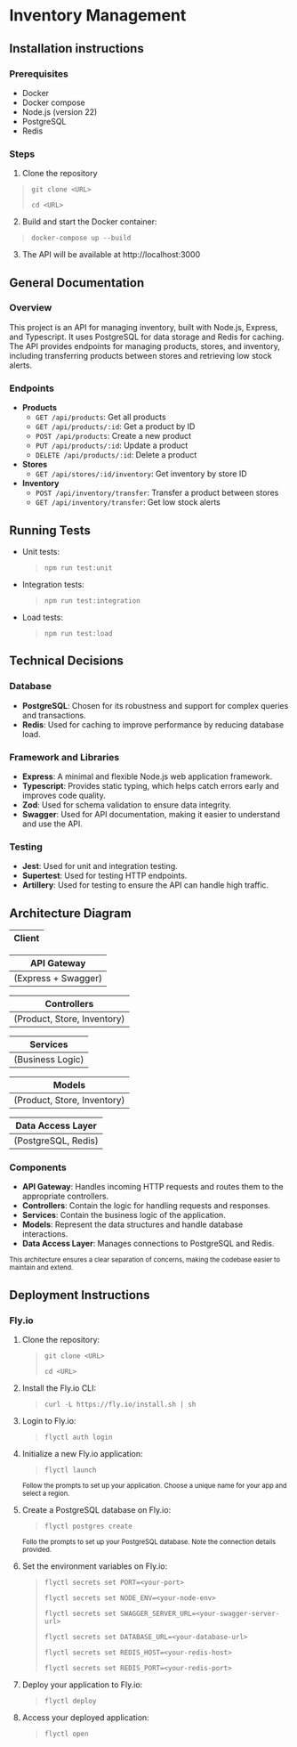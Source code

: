 # Inventory Management

## Installation instructions

### Prerequisites

- Docker
- Docker compose
- Node.js (version 22)
- PostgreSQL
- Redis

### Steps

1. Clone the repository

> `git clone <URL>`
>
> `cd <URL>`

2. Build and start the Docker container:

> `docker-compose up --build`

3. The API will be available at http://localhost:3000

## General Documentation

### Overview

This project is an API for managing inventory, built with Node.js, Express, and Typescript. It uses PostgreSQL for data storage and Redis for caching. The API provides endpoints for managing products, stores, and inventory, including transferring products between stores and retrieving low stock alerts.

### Endpoints

- <strong>Products</strong>
  - `GET /api/products`: Get all products
  - `GET /api/products/:id`: Get a product by ID
  - `POST /api/products`: Create a new product
  - `PUT /api/products/:id`: Update a product
  - `DELETE /api/products/:id`: Delete a product
- <strong>Stores</strong>
  - `GET /api/stores/:id/inventory`: Get inventory by store ID
- <strong>Inventory</strong>
  - `POST /api/inventory/transfer`: Transfer a product between stores
  - `GET /api/inventory/transfer`: Get low stock alerts

## Running Tests

- Unit tests:
  > `npm run test:unit`
- Integration tests:
  > `npm run test:integration`
- Load tests:
  > `npm run test:load`

## Technical Decisions

### Database

- <strong>PostgreSQL</strong>: Chosen for its robustness and support for complex queries and transactions.
- <strong>Redis</strong>: Used for caching to improve performance by reducing database load.

### Framework and Libraries

- <strong>Express</strong>: A minimal and flexible Node.js web application framework.
- <strong>Typescript</strong>: Provides static typing, which helps catch errors early and improves code quality.
- <strong>Zod</strong>: Used for schema validation to ensure data integrity.
- <strong>Swagger</strong>: Used for API documentation, making it easier to understand and use the API.

### Testing

- <strong>Jest</strong>: Used for unit and integration testing.
- <strong>Supertest</strong>: Used for testing HTTP endpoints.
- <strong>Artillery</strong>: Used for testing to ensure the API can handle high traffic.

## Architecture Diagram

| Client |
| ------ |

| API Gateway         |
| ------------------- |
| (Express + Swagger) |

| Controllers                 |
| --------------------------- |
| (Product, Store, Inventory) |

| Services         |
| ---------------- |
| (Business Logic) |

| Models                      |
| --------------------------- |
| (Product, Store, Inventory) |

| Data Access Layer   |
| ------------------- |
| (PostgreSQL, Redis) |

### Components

- <strong>API Gateway</strong>: Handles incoming HTTP requests and routes them to the appropriate controllers.
- <strong>Controllers</strong>: Contain the logic for handling requests and responses.
- <strong>Services</strong>: Contain the business logic of the application.
- <strong>Models</strong>: Represent the data structures and handle database interactions.
- <strong>Data Access Layer</strong>: Manages connections to PostgreSQL and Redis.

<small>This architecture ensures a clear separation of concerns, making the codebase easier to maintain and extend.</small>

## Deployment Instructions

### Fly.io

1. Clone the repository:

   > `git clone <URL>`
   >
   > `cd <URL>`

2. Install the Fly.io CLI:

   > `curl -L https://fly.io/install.sh | sh`

3. Login to Fly.io:

   > `flyctl auth login`

4. Initialize a new Fly.io application:

   > `flyctl launch`

   <small>Follow the prompts to set up your application. Choose a unique name for your app and select a region.</small>

5. Create a PostgreSQL database on Fly.io:

   > `flyctl postgres create`

   <small>Follo the prompts to set up your PostgreSQL database. Note the connection details provided.</small>

6. Set the environment variables on Fly.io:

   > `flyctl secrets set PORT=<your-port>`
   >
   > `flyctl secrets set NODE_ENV=<your-node-env>`
   >
   > `flyctl secrets set SWAGGER_SERVER_URL=<your-swagger-server-url>`
   >
   > `flyctl secrets set DATABASE_URL=<your-database-url>`
   >
   > `flyctl secrets set REDIS_HOST=<your-redis-host>`
   >
   > `flyctl secrets set REDIS_PORT=<your-redis-port>`

7. Deploy your application to Fly.io:

   > `flyctl deploy`

8. Access your deployed application:
   > `flyctl open`
